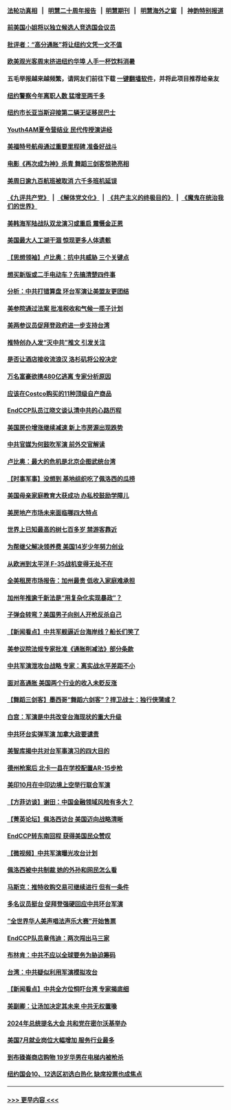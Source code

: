 #### [法轮功真相](https://github.com/gfw-breaker/truth/blob/master/README.md?t=0) &nbsp;&nbsp;|&nbsp;&nbsp; [明慧二十周年报告](https://github.com/gfw-breaker/mh-reports/blob/master/README.md?t=0) &nbsp;&nbsp;|&nbsp;&nbsp;[明慧期刊](https://github.com/gfw-breaker/mh-qikan) &nbsp;&nbsp;|&nbsp;&nbsp; [明慧海外之窗](https://github.com/gfw-breaker/mh-news/blob/master/README.md?t=0) &nbsp;&nbsp;|&nbsp;&nbsp; [神韵特别报道](https://github.com/gfw-breaker/mh-news/blob/master/shenyun.md?t=0)
#### [前美国小姐将以独立候选人竞选国会议员](../pages/nsc412/n13797813.md?t=08081801) 
#### [批评者：“高分通胀”将让纽约文凭一文不值](../pages/nsc412/n13797821.md?t=08081801) 
#### [欧美观光客周末挤进纽约华埠 人手一杯饮料消暑](../pages/nsc412/n13797873.md?t=08081801) 
#### 五毛举报越来越频繁，请网友们前往下载 [一键翻墙软件](https://github.com/gfw-breaker/ssr-accounts)，并将此项目推荐给亲友
#### [纽约警察今年离职人数 猛增至两千多](../pages/nsc412/n13797819.md?t=08081801) 
#### [纽约市长亚当斯迎接第二辆无证移民巴士](../pages/nsc412/n13797877.md?t=08081801) 
#### [Youth4AM夏令营结业 民代传授演讲经](../pages/nsc412/n13797875.md?t=08081801) 
#### [美福特号航母通过重要里程碑 准备好战斗](../pages/nsc412/n13797781.md?t=08081801) 
#### [电影《再次成为神》杀青 舞蹈三剑客惊艳亮相](../pages/nsc412/n13797720.md?t=08081801) 
#### [美周日逾九百航班被取消 六千多班机延误](../pages/nsc412/n13797692.md?t=08081801) 
#### [《九评共产党》](https://github.com/begood0513/9ping.md/blob/master/README.md) &nbsp;|&nbsp; [《解体党文化》](../../../../jtdwh.md/blob/master/README.md)  &nbsp;|&nbsp; [《共产主义的终极目的》](../../../../gczydzjmd.md/blob/master/README.md) &nbsp;|&nbsp; [《魔鬼在统治我们的世界》](../../../../mgztzwmdsj.md/blob/master/README.md) 
#### [美韩海军陆战队双龙演习或重启 震慑金正恩](../pages/nsc412/n13797750.md?t=08081801) 
#### [美国最大人工湖干涸 惊现更多人体遗骸](../pages/nsc412/n13797753.md?t=08081801) 
#### [【思想领袖】卢比奥：抗中共威胁 三个关键点](../pages/nsc412/n13782442.md?t=08081801) 
#### [想买新版或二手电动车？先搞清楚四件事](../pages/nsc412/n13789061.md?t=08081801) 
#### [分析：中共打错算盘 环台军演让美盟友更团结](../pages/nsc412/n13797669.md?t=08081801) 
#### [美参院通过法案 批准税收和气候一揽子计划](../pages/nsc412/n13797644.md?t=08081801) 
#### [美两参议员促拜登政府进一步支持台湾](../pages/nsc412/n13797653.md?t=08081801) 
#### [推特创办人发“灭中共”推文 引发关注](../pages/nsc412/n13797542.md?t=08081801) 
#### [是否让酒店接收流浪汉 洛杉矶将公投决定](../pages/nsc412/n13797608.md?t=08081801) 
#### [万名富豪欲携480亿逃离 专家分析原因](../pages/nsc412/n13797173.md?t=08081801) 
#### [应该在Costco购买的11种顶级自产商品](../pages/nsc412/n13796810.md?t=08081801) 
#### [EndCCP队员江晓文谈认清中共的心路历程](../pages/nsc412/n13797300.md?t=08081801) 
#### [美国房价增涨继续减速 新上市房源出现跌势](../pages/nsc412/n13797609.md?t=08081801) 
#### [中共官媒为何鼓吹军演 前外交官解读](../pages/nsc412/n13797550.md?t=08081801) 
#### [卢比奥：最大的危机是北京企图武统台湾](../pages/nsc412/n13797410.md?t=08081801) 
#### [【时事军事】没想到 基地组织吃了佩洛西的瓜捞](../pages/nsc412/n13797112.md?t=08081801) 
#### [美国母亲家庭教育大获成功 办私校鼓励学障儿](../pages/nsc412/n13797061.md?t=08081801) 
#### [美房地产市场未来面临哪四大特点](../pages/nsc412/n13794380.md?t=08081801) 
#### [世界上已知最高的树七百多岁 禁游客靠近](../pages/nsc412/n13797111.md?t=08081801) 
#### [为帮继父解决领养费 美国14岁少年努力创业](../pages/nsc412/n13797121.md?t=08081801) 
#### [从欧洲到太平洋 F-35战机变得无处不在](../pages/nsc412/n13794379.md?t=08081801) 
#### [全美租房市场报告：加州最贵 低收入家庭难承担](../pages/nsc412/n13797333.md?t=08081801) 
#### [加州年推逾千新法是“用复杂化实现暴政”？](../pages/nsc412/n13797330.md?t=08081801) 
#### [子弹会转弯？美国男子向别人开枪反杀自己](../pages/nsc412/n13797310.md?t=08081801) 
#### [【新闻看点】中共军舰逼近台海岸线？船长们笑了](../pages/nsc412/n13797113.md?t=08081801) 
#### [美参议院法规专家批准《通胀削减法》部分条款](../pages/nsc412/n13797233.md?t=08081801) 
#### [中共军演泄攻台战略 专家：离实战水平差距不小](../pages/nsc412/n13797209.md?t=08081801) 
#### [面对高通胀 美国两个行业的收入未贬反涨](../pages/nsc412/n13797227.md?t=08081801) 
#### [【舞蹈三剑客】墨西哥“舞蹈六剑客”？捍卫战士：独行侠蒲彧？](../pages/nsc412/n13797226.md?t=08081801) 
#### [白宫：军演是中共改变台海现状的重大升级](../pages/nsc412/n13797184.md?t=08081801) 
#### [中共环台实弹军演 加拿大政要谴责](../pages/nsc412/n13797206.md?t=08081801) 
#### [美智库揭中共对台军事演习的四大目的](../pages/nsc412/n13797187.md?t=08081801) 
#### [德州枪案后 北卡一县在学校配置AR-15步枪](../pages/nsc412/n13797186.md?t=08081801) 
#### [美印10月在中印边境上空举行联合军演](../pages/nsc412/n13797152.md?t=08081801) 
#### [【方菲访谈】谢田：中国金融领域风险有多大？](../pages/nsc412/n13797105.md?t=08081801) 
#### [【菁英论坛】佩洛西访台 美国迈向战略清晰](../pages/nsc412/n13797172.md?t=08081801) 
#### [EndCCP转东南回程 获得美国民众赞叹](../pages/nsc412/n13797092.md?t=08081801) 
#### [【微视频】中共军演曝光攻台计划](../pages/nsc412/n13797070.md?t=08081801) 
#### [佩洛西被中共制裁 她的外孙和网民怎么看](../pages/nsc412/n13797115.md?t=08081801) 
#### [马斯克：推特收购交易可继续进行 但有一条件](../pages/nsc412/n13797120.md?t=08081801) 
#### [多名议员挺台 促拜登强硬回应中共环台军演](../pages/nsc412/n13797116.md?t=08081801) 
#### [“全世界华人美声唱法声乐大赛”开始售票](../pages/nsc412/n13796723.md?t=08081801) 
#### [EndCCP队员章伟迪：两次闯出马三家](../pages/nsc412/n13796899.md?t=08081801) 
#### [布林肯：中共不应以全球要务为胁迫筹码](../pages/nsc412/n13797041.md?t=08081801) 
#### [台湾：中共疑似利用军演模拟攻台](../pages/nsc412/n13797052.md?t=08081801) 
#### [【新闻看点】中共全方位恫吓台湾 专家揭底细](../pages/nsc412/n13796691.md?t=08081801) 
#### [美副卿：让汤加决定其未来 中共无权置喙](../pages/nsc412/n13796939.md?t=08081801) 
#### [2024年总统提名大会 共和党在密尔沃基举办](../pages/nsc412/n13796841.md?t=08081801) 
#### [美国7月就业岗位大幅增加 服务行业最多](../pages/nsc412/n13796775.md?t=08081801) 
#### [到布碌崙商店购物 19岁华男在电梯内被枪杀](../pages/nsc412/n13796842.md?t=08081801) 
#### [纽约国会10、12选区初选白热化 缺席投票也成焦点](../pages/nsc412/n13796856.md?t=08081801) 

----
#### [ >>> 更早内容 <<< ](../indexes/nsc412-earlier.md)
